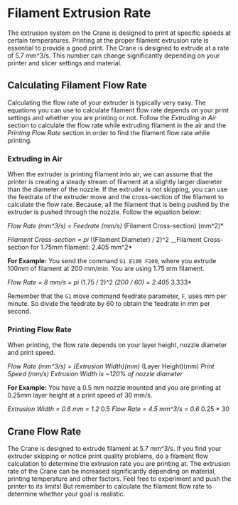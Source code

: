 # Filament Extrusion Rate

The extrusion system on the Crane is designed to print at specific speeds at certain temperatures. Printing at the proper filament extrusion rate is essential to provide a good print. The Crane is designed to extrude at a rate of 5.7 mm^3/s. This number can change significantly depending on your printer and slicer settings and material.

## Calculating Filament Flow Rate

Calculating the flow rate of your extruder is typically very easy. The equations you can use to calculate filament flow rate depends on your print settings and whether you are printing or not. Follow the _Extruding in Air_ section to calculate the flow rate while extruding filament in the air and the _Printing Flow Rate_ section in order to find the filament flow rate while printing.

### Extruding in Air

When the extruder is printing filament into air, we can assume that the printer is creating a steady stream of filament at a slightly larger diameter than the diameter of the nozzle. If the extruder is not skipping, you can use the feedrate of the extruder move and the cross-section of the filament to calculate the flow rate. Because, all the filament that is being pushed by the extruder is pushed through the nozzle. Follow the equation below:

_Flow Rate \(mm^3/s\) = Feedrate \(mm/s\)_ \(Filament Cross-section\) \(mm^2\)\*

_Filament Cross-section = pi_ \(\(Filament Diameter\) / 2\)^2 \_\_Filament Cross-section for 1.75mm filament: 2.405 mm^2\*

**For Example:** You send the command `G1 E100 F200`, where you extrude 100mm of filament at 200 mm/min. You are using 1.75 mm filament.

_Flow Rate = 8 mm/s = pi_ \(1.75 / 2\)^2 _\(200 / 60\) = 2.405_ 3.333\*

Remember that the `G1` move command feedrate parameter, `F`, uses mm per minute. So divide the feedrate by 60 to obtain the feedrate in mm per second.

### Printing Flow Rate

When printing, the flow rate depends on your layer height, nozzle diameter and print speed.

_Flow Rate \(mm^3/s\) = \(Extrusion Width\)\(mm\)_ \(Layer Height\)\(mm\) _Print Speed \(mm/s\)_ _Extrusion Width is ~120% of nozzle diameter_

**For Example:** You have a 0.5 mm nozzle mounted and you are printing at 0.25mm layer height at a print speed of 30 mm/s.

_Extrusion Width = 0.6 mm = 1.2_ 0.5 _Flow Rate = 4.5 mm^3/s = 0.6_ 0.25 \* 30

## Crane Flow Rate

The Crane is designed to extrude filament at 5.7 mm^3/s. If you find your extruder skipping or notice print quality problems, do a filament flow calculation to determine the extrusion rate you are printing at. The extrusion rate of the Crane can be increased significantly depending on material, printing temperature and other factors. Feel free to experiment and push the printer to its limits! But remember to calculate the filament flow rate to determine whether your goal is realistic.

